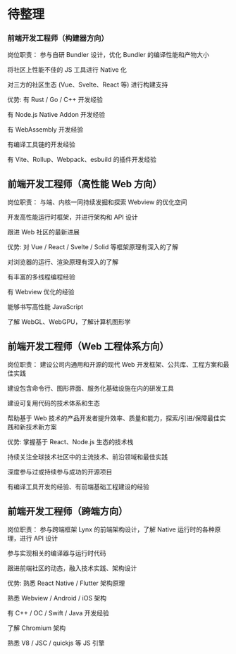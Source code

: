 # 待整理

### 前端开发工程师（构建器方向）

岗位职责：
参与自研 Bundler 设计，优化 Bundler 的编译性能和产物大小

将社区上性能不佳的 JS 工具进行 Native 化

对三方的社区生态 (Vue、Svelte、React 等) 进行构建支持

优势:
有 Rust / Go / C++ 开发经验

有 Node.js Native Addon 开发经验

有 WebAssembly 开发经验

有编译工具链的开发经验

有 Vite、Rollup、Webpack、esbuild 的插件开发经验

## 前端开发工程师（高性能 Web 方向）

岗位职责：
与端、内核一同持续发掘和探索 Webview 的优化空间

开发高性能运行时框架，并进行架构和 API 设计

跟进 Web 社区的最新进展

优势:
对 Vue / React / Svelte / Solid 等框架原理有深入的了解

对浏览器的运行、渲染原理有深入的了解

有丰富的多线程编程经验

有 Webview 优化的经验

能够书写高性能 JavaScript

了解 WebGL、WebGPU，了解计算机图形学

## 前端开发工程师（Web 工程体系方向）

岗位职责：
建设公司内通用和开源的现代 Web 开发框架、公共库、工程方案和最佳实践

建设包含命令行、图形界面、服务化基础设施在内的研发工具

建设可复用代码的技术体系和生态

帮助基于 Web 技术的产品开发者提升效率、质量和能力，探索/引进/保障最佳实践和新技术新方案

优势:
掌握基于 React、Node.js 生态的技术栈

持续关注全球技术社区中的主流技术、前沿领域和最佳实践

深度参与过或持续参与成功的开源项目

有编译工具开发的经验、有前端基础工程建设的经验

## 前端开发工程师（跨端方向）

岗位职责：
参与跨端框架 Lynx 的前端架构设计，了解 Native 运行时的各种原理，进行 API 设计

参与实现相关的编译器与运行时代码

跟进前端社区的动态，融入技术实践、架构设计

优势:
熟悉 React Native / Flutter 架构原理

熟悉 Webview / Android / iOS 架构

有 C++ / OC / Swift / Java 开发经验

了解 Chromium 架构

熟悉 V8 / JSC / quickjs 等 JS 引擎
